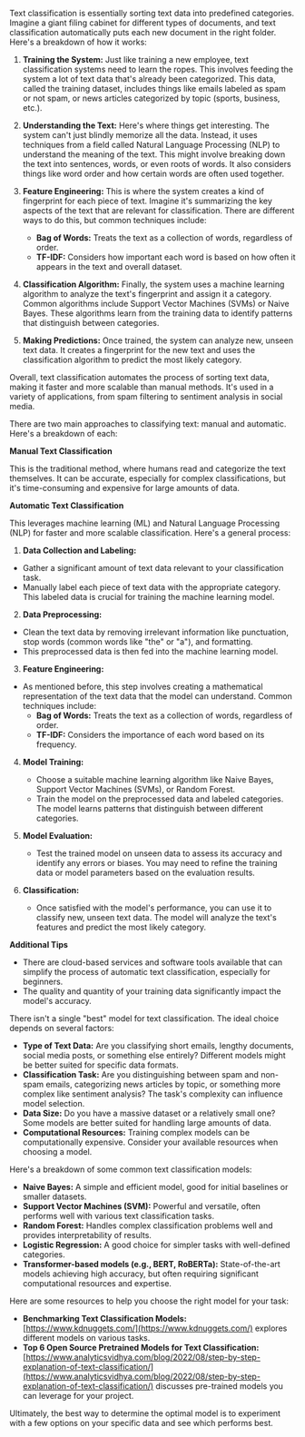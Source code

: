 Text classification is essentially sorting text data into predefined categories. Imagine a giant filing cabinet for different types of documents, and text classification automatically puts each new document in the right folder. Here's a breakdown of how it works:

1. **Training the System:** Just like training a new employee, text classification systems need to learn the ropes. This involves feeding the system a lot of text data that's already been categorized. This data, called the training dataset, includes things like emails labeled as spam or not spam, or news articles categorized by topic (sports, business, etc.).

2. **Understanding the Text:**  Here's where things get interesting. The system can't just blindly memorize all the data. Instead, it uses techniques from a field called Natural Language Processing (NLP) to understand the meaning of the text. This might involve breaking down the text into sentences, words, or even roots of words. It also considers things like word order and how certain words are often used together.

3. **Feature Engineering:** This is where the system creates a kind of fingerprint for each piece of text.  Imagine it's summarizing the key aspects of the text that are relevant for classification. There are different ways to do this, but common techniques include:
   * **Bag of Words:** Treats the text as a collection of words, regardless of order.
   * **TF-IDF:** Considers how important each word is based on how often it appears in the text and overall dataset.

4. **Classification Algorithm:** Finally, the system uses a machine learning algorithm to analyze the text's fingerprint and assign it a category. Common algorithms include Support Vector Machines (SVMs) or Naive Bayes. These algorithms learn from the training data to identify patterns that distinguish between categories.

5. **Making Predictions:** Once trained, the system can analyze new, unseen text data. It creates a fingerprint for the new text and uses the classification algorithm to predict the most likely category. 

Overall, text classification automates the process of sorting text data, making it faster and more scalable than manual methods. It's used in a variety of applications, from spam filtering to sentiment analysis in social media.


There are two main approaches to classifying text: manual and automatic. Here's a breakdown of each:

**Manual Text Classification**

This is the traditional method, where humans read and categorize the text themselves. It can be accurate, especially for complex classifications, but  it's time-consuming and expensive for large amounts of data.

**Automatic Text Classification**

This leverages machine learning (ML) and Natural Language Processing (NLP) for faster and more scalable classification. Here's a general process:

1. **Data Collection and Labeling:**  
  * Gather a significant amount of text data relevant to your classification task.  
  * Manually label each piece of text data with the appropriate category. This labeled data is crucial for training the machine learning model.

2. **Data Preprocessing:** 
  * Clean the text data by removing irrelevant information like punctuation, stop words (common words like "the" or "a"), and formatting.
  * This preprocessed data is then fed into the machine learning model.

3. **Feature Engineering:** 
  * As mentioned before, this step involves creating a mathematical representation of the text data that the model can understand. Common techniques include:
     * **Bag of Words:** Treats the text as a collection of words, regardless of order.
     * **TF-IDF:** Considers the importance of each word based on its frequency.

4. **Model Training:**
   * Choose a suitable machine learning algorithm like Naive Bayes, Support Vector Machines (SVMs), or Random Forest.
   * Train the model on the preprocessed data and labeled categories.  The model learns patterns that distinguish between different categories.

5. **Model Evaluation:**
   * Test the trained model on unseen data to assess its accuracy and identify any errors or biases. You may need to refine the training data or model parameters based on the evaluation results.

6. **Classification:**
   * Once satisfied with the model's performance, you can use it to classify new, unseen text data. The model will analyze the text's features and predict the most likely category.

**Additional Tips**

* There are cloud-based services and software tools available that can simplify the process of automatic text classification, especially for beginners.
* The quality and quantity of your training data significantly impact the model's accuracy.

There isn't a single "best" model for text classification. The ideal choice depends on several factors:

* **Type of Text Data:**  Are you classifying short emails, lengthy documents, social media posts, or something else entirely? Different models might be better suited for specific data formats.
* **Classification Task:**  Are you distinguishing between spam and non-spam emails, categorizing news articles by topic, or something more complex like sentiment analysis? The task's complexity can influence model selection.
* **Data Size:**  Do you have a massive dataset or a relatively small one?  Some models are better suited for handling large amounts of data. 
* **Computational Resources:**  Training complex models can be computationally expensive. Consider your available resources when choosing a model.

Here's a breakdown of some common text classification models:

* **Naive Bayes:**  A simple and efficient model, good for initial baselines or smaller datasets. 
* **Support Vector Machines (SVM):** Powerful and versatile, often performs well with various text classification tasks. 
* **Random Forest:** Handles complex classification problems well and provides interpretability of results. 
* **Logistic Regression:**  A good choice for simpler tasks with well-defined categories.
* **Transformer-based models (e.g., BERT, RoBERTa):** State-of-the-art models achieving high accuracy, but often requiring significant computational resources and expertise.

Here are some resources to help you choose the right model for your task:

* **Benchmarking Text Classification Models:** [https://www.kdnuggets.com/](https://www.kdnuggets.com/) explores different models on various tasks. 
* **Top 6 Open Source Pretrained Models for Text Classification:** [https://www.analyticsvidhya.com/blog/2022/08/step-by-step-explanation-of-text-classification/](https://www.analyticsvidhya.com/blog/2022/08/step-by-step-explanation-of-text-classification/) discusses pre-trained models you can leverage for your project.

Ultimately, the best way to determine the optimal model is to experiment with a few options on your specific data and see which performs best. 
